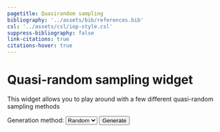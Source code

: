 ```yaml
---
pagetitle: Quasirandom sampling
bibliography: '../assets/bib/references.bib'
csl: '../assets/csl/iop-style.csl'
suppress-bibliography: false
link-citations: true
citations-hover: true
---
```


# Quasi-random sampling widget

This widget allows you to play around with a few different quasi-random sampling methods

<div class = "centered-block">
<label for="method">Generation method:</label> 
<select name = "Method" id = "method" autocomplete="off">
    <option value = "random" selected>Random</option>
    <option value = "rn">R-N</option>
</select>
<button type = "button" id = "generate">Generate</button>

<canvas id="canvas" width=1000 height=1000></canvas>
</div>

<script src = "../scripts/webgl.js"></script>
<script>

// Create listener for the dropdown box
function changeListener() {
    generationMethod = this.value; 
    switch(generationMethod) {
    case ("rn"):
        gl.uniform4f(color, rnColor[0], rnColor[1], rnColor[2], 1.0);
        break;
    case ("random"):
        gl.uniform4f(color, randomColor[0], randomColor[1], randomColor[2], 1.0);
        break;
    }
    drawPoints();
}

var methodSelect = document.getElementById("method");
methodSelect.onchange = changeListener;
var generationMethod = "random";
const randomColor = [0.0, 0.8, 1.0, 1.0];
const rnColor = [1.0, 0.8, 0.0, 1.0];

var generateButton = document.getElementById("generate");
generateButton.onclick = drawPoints;

// Get the webgl rendering context
var gl = canvas.getContext('webgl');

// vertex shader
var vshader = `
attribute vec4 position;
attribute float size;
void main() {
    // set vertex position
    gl_Position = position;

    // point size in pixels
    gl_PointSize = size;
}
`;

// fragment shader
var fshader = `
precision mediump float;
uniform vec4 color;

void main () {
    // make pixels rounded
    float d = distance(gl_PointCoord, vec2(0.5, 0.5));
    if (d < 0.5) {
        // set fragment color
        gl_FragColor = color;
    } else {
        discard;
    }
}
`;

program = compile(gl, vshader, fshader);

// Set the clear color (black)
gl.clearColor(0.0, 0.0, 0.0, 1.0);

// Get uniform locations
var position = gl.getAttribLocation(program, "position");
var size = gl.getAttribLocation(program, "size");
var color = gl.getUniformLocation(program, "color");

// Set point size
gl.vertexAttrib1f(size, 6);

// Set point color
gl.uniform4f(color, randomColor[0], randomColor[1], randomColor[2], 1.0);

var N = 1000;
var x = new Float32Array(N);
var y = new Float32Array(N);

// setup / rng state for R-N method
// c-f. https://extremelearning.com.au/unreasonable-effectiveness-of-quasirandom-sequences/https://extremelearning.com.au/unreasonable-effectiveness-of-quasirandom-sequences/
const g = 1.32471795724474602596;
const a1 = 1.0/g;
const a2 = 1.0/(g*g);
var count = 0;

function drawPoints() {
    gl.clear(gl.COLOR_BUFFER_BIT);
    for (let i = 0; i < N; i++) {
        switch(generationMethod) {
        case "random":
            x[i] = Math.random() * 2 - 1;
            y[i] = Math.random() * 2 - 1;
            break;
        case "rn":
            x[i] = (0.5 + a1 * count) % 1;
            y[i] = (0.5 + a2 * count) % 1;
            x[i] = 2 * x[i] - 1;
            y[i] = 2 * y[i] - 1;
            count += 1;
            break;
        }
        gl.vertexAttrib4f(position, x[i], y[i], 0, 1);
        gl.drawArrays(gl.POINTS, 0, 1);
    }
}

drawPoints();

</script>
